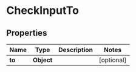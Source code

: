 

# CheckInputTo


## Properties

| Name | Type | Description | Notes |
|------------ | ------------- | ------------- | -------------|
|**to** | **Object** |  |  [optional] |



